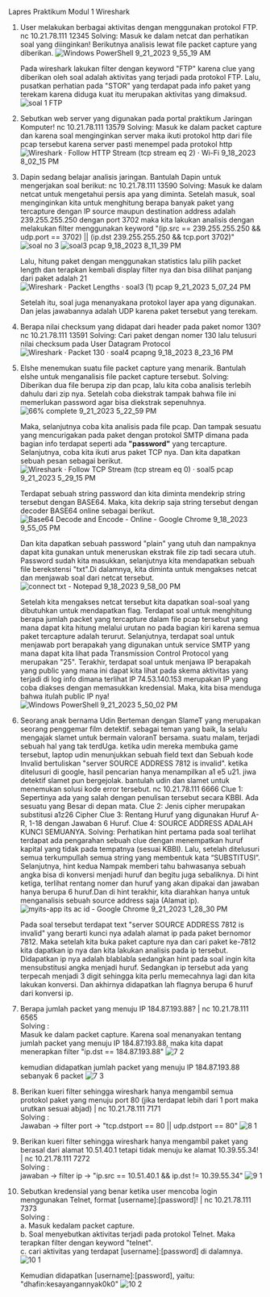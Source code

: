 Lapres Praktikum Modul 1 
Wireshark

1. User melakukan berbagai aktivitas dengan menggunakan protokol FTP.
   nc 10.21.78.111 12345
   Solving:
   Masuk ke dalam netcat dan perhatikan soal yang diinginkan! Berikutnya analisis lewat file packet capture yang diberikan.
![Windows PowerShell 9_21_2023 9_55_19 AM](https://github.com/yogs14/Jarkom-jarkoman/assets/121499055/29dcc7d7-0bb1-4949-9db8-75c4d26feb05)

   Pada wireshark lakukan filter dengan keyword "FTP" karena clue yang diberikan oleh soal adalah aktivitas yang terjadi pada protokol FTP.
   Lalu, pusatkan perhatian pada "STOR" yang terdapat pada info paket yang terekam karena diduga kuat itu merupakan aktivitas yang dimaksud.
   ![soal 1 FTP](https://github.com/yogs14/Jarkom-jarkoman/assets/121499055/b52564f0-f8d7-41de-ba41-d6e7f3c361c5)

2. Sebutkan web server yang digunakan pada portal praktikum Jaringan Komputer!
   nc 10.21.78.111 13579
   Solving:
   Masuk ke dalam packet capture dan karena soal menginginkan server maka ikuti protokol http dari file pcap tersebut karena server pasti menempel pada protokol http
   ![Wireshark · Follow HTTP Stream (tcp stream eq 2) · Wi-Fi 9_18_2023 8_02_15 PM](https://github.com/yogs14/Jarkom-jarkoman/assets/121499055/371d18eb-049c-4d0d-9f79-bdcb26c31a95)

3. Dapin sedang belajar analisis jaringan. Bantulah Dapin untuk mengerjakan soal berikut:
   nc 10.21.78.111 13590
   Solving:
   Masuk ke dalam netcat untuk mengetahui persis apa yang diminta. Setelah masuk, soal menginginkan kita untuk menghitung berapa banyak paket yang tercapture dengan IP source maupun destination address adalah 
   239.255.255.250 dengan port 3702 maka kita lakukan analisis dengan melakukan filter menggunakan keyword "(ip.src ==   239.255.255.250  && udp.port == 3702) || (ip.dst 239.255.255.250 &&  tcp.port 3702)"
   ![soal no 3](https://github.com/yogs14/Jarkom-jarkoman/assets/121499055/8ce211ba-f1cb-4316-ae90-2ba1ef093a34)
   ![soal3 pcap 9_18_2023 8_11_39 PM](https://github.com/yogs14/Jarkom-jarkoman/assets/121499055/1aa1e41b-0b64-47c4-a0db-e0a52f7dafc3)
   
   Lalu, hitung paket dengan menggunakan statistics lalu pilih packet length dan terapkan kembali display filter nya dan bisa dilihat panjang dari paket adalah 21
![Wireshark · Packet Lengths · soal3 (1) pcap 9_21_2023 5_07_24 PM](https://github.com/yogs14/Jarkom-jarkoman/assets/121499055/4ba18292-e42e-4df0-bc92-53a949e7a196)

   Setelah itu, soal juga menanyakana protokol layer apa yang digunakan. Dan jelas jawabannya adalah UDP karena paket tersebut yang terekam.
   
4. Berapa nilai checksum yang didapat dari header pada paket nomor 130?
   nc 10.21.78.111 13591
   Solving:
   Cari paket dengan nomer 130 lalu telusuri nilai checksum pada User Datagram Protocol
   ![Wireshark · Packet 130 · soal4 pcapng 9_18_2023 8_23_16 PM](https://github.com/yogs14/Jarkom-jarkoman/assets/121499055/e89ef38e-7fd2-42c4-80c1-e0872c5be6a0)

5. Elshe menemukan suatu file packet capture yang menarik. Bantulah elshe untuk menganalisis file packet capture tersebut.
   Solving:
   Diberikan dua file berupa zip dan pcap, lalu kita coba analisis terlebih dahulu dari zip nya. Setelah coba diekstrak tampak bahwa file ini memerlukan password agar bisa diekstrak sepenuhnya.
   ![66% complete 9_21_2023 5_22_59 PM](https://github.com/yogs14/Jarkom-jarkoman/assets/121499055/bba2ecad-c366-4259-9247-fe8118153998)

   Maka, selanjutnya coba kita analisis pada file pcap. Dan tampak sesuatu yang mencurigakan pada paket dengan protokol SMTP dimana pada bagian info terdapat seperti ada **"password"** yang tercapture. 
   Selanjutnya, coba kita ikuti arus paket TCP nya. Dan kita dapatkan sebuah pesan sebagai berikut. 
![Wireshark · Follow TCP Stream (tcp stream eq 0) · soal5 pcap 9_21_2023 5_29_15 PM](https://github.com/yogs14/Jarkom-jarkoman/assets/121499055/6a584d8c-2a19-4dc8-baac-416d3e2a9edd)

   Terdapat sebuah string password dan kita diminta mendekrip string tersebut dengan BASE64. Maka, kita dekrip saja string tersebut dengan decoder BASE64 online sebagai berikut.
![Base64 Decode and Encode - Online - Google Chrome 9_18_2023 9_55_05 PM](https://github.com/yogs14/Jarkom-jarkoman/assets/121499055/37845b13-c220-4d81-b99a-fce6f95a5c92)

   Dan kita dapatkan sebuah password "plain" yang utuh dan nampaknya dapat kita gunakan untuk meneruskan ekstrak file zip tadi secara utuh. Password sudah kita masukkan, selanjutnya kita mendapatkan sebuah file 
    berekstensi "txt".Di dalamnya, kita diminta untuk mengakses netcat dan menjawab soal dari netcat tersebut.
![connect txt - Notepad 9_18_2023 9_58_00 PM](https://github.com/yogs14/Jarkom-jarkoman/assets/121499055/b867591a-c8fe-4d64-9d82-2f42daec51ee)

   Setelah kita mengakses netcat tersebut kita dapatkan soal-soal yang dibutuhkan untuk mendapatkan flag. Terdapat soal untuk menghitung berapa jumlah packet yang tercapture dalam file pcap tersebut yang mana 
   dapat kita hitung melalui urutan no pada bagian kiri karena semua paket tercapture adalah terurut. Selanjutnya, terdapat soal untuk menjawab port berapakah yang digunakan untuk service SMTP yang mana dapat 
   kita lihat pada Transmission Control Protocol yang merupakan "25". Terakhir, terdapat soal untuk menjawa IP berapakah yang public yang mana ini dapat kita lihat pada skema aktivitas yang terjadi di log info 
   dimana terlihat IP 74.53.140.153 merupakan IP yang coba diakses dengan memasukkan kredensial. Maka, kita bisa menduga bahwa itulah public IP nya!
![Windows PowerShell 9_21_2023 5_50_02 PM](https://github.com/yogs14/Jarkom-jarkoman/assets/121499055/f105d187-dfe6-441e-9242-d982b8bf6611)

6. Seorang anak bernama Udin Berteman dengan SlameT yang merupakan seorang penggemar film detektif. sebagai teman yang baik, Ia selalu mengajak slamet untuk bermain valoranT bersama. suatu malam, terjadi sebuah 
   hal yang tak terdUga. ketika udin mereka membuka game tersebut, laptop udin menunjukkan sebuah field text dan Sebuah kode Invalid bertuliskan "server SOURCE ADDRESS 7812 is invalid". ketika ditelusuri di 
   google, hasil pencarian hanya menampilkan a1 e5 u21. jiwa detektif slamet pun bergejolak. bantulah udin dan slamet untuk menemukan solusi kode error tersebut.
   nc 10.21.78.111 6666
   Clue 1: Sepertinya ada yang salah dengan penulisan tersebut secara KBBI. Ada sesuatu yang Besar di depan mata.
   Clue 2: Jenis cipher merupakan substitusi a1z26 Cipher
   Clue 3: Rentang Huruf yang digunakan Huruf A-R, 1-18 dengan Jawaban 6 Huruf.
   Clue 4: SOURCE ADDRESS ADALAH KUNCI SEMUANYA.
   Solving:
   Perhatikan hint pertama pada soal terlihat terdapat ada pengarahan sebuah clue dengan menempatkan huruf kapital yang tidak pada tempatnya (sesuai KBBI). Lalu, setelah ditelusuri semua terkumpullah semua 
   string 
   yang membentuk kata “SUBSTITUSI”. Selanjutnya, hint kedua Nampak memberi tahu bahwasanya sebuah angka bisa di konversi menjadi huruf dan begitu juga sebaliknya. Di hint ketiga, terlihat rentang nomer dan 
   huruf yang akan dipakai dan jawaban hanya berupa 6 huruf.Dan di hint terakhir, kita diarahkan hanya untuk menganalisis sebuah source address saja (Alamat ip).
![myits-app its ac id - Google Chrome 9_21_2023 1_28_30 PM](https://github.com/yogs14/Jarkom-jarkoman/assets/121499055/c62c128f-1811-4285-b020-29f8e7dee1dc)

   Pada soal tersebut terdapat text  "server SOURCE ADDRESS 7812 is invalid" yang berarti kunci nya adalah alamat ip pada paket bernomor 7812. Maka setelah kita buka paket capture nya dan cari paket ke-7812 kita 
   dapatkan ip nya dan kita lakukan analisis pada ip tersebut. Didapatkan ip nya adalah blablabla sedangkan hint pada soal ingin kita mensubstitusi angka menjadi huruf. Sedangkan ip tersebut ada yang terpecah 
   menjadi 3 digit sehingga kita perlu memecahnya lagi dan kita lakukan konversi. Dan akhirnya didapatkan lah flagnya berupa 6 huruf dari konversi ip.

7. Berapa jumlah packet yang menuju IP 184.87.193.88? |
   nc 10.21.78.111 6565 <br>
   Solving : <br>
   Masuk ke dalam packet capture. Karena soal menanyakan tentang jumlah packet yang menuju IP 184.87.193.88, maka kita dapat menerapkan filter "ip.dst == 184.87.193.88"
   ![7 2](https://github.com/yogs14/Jarkom-jarkoman/assets/102472111/6616db01-4bbd-480c-8d02-b1fc731c9086)

   
   kemudian didapatkan jumlah packet yang menuju IP 184.87.193.88 sebanyak 6 packet
   ![7 3](https://github.com/nabielvna/desktop-tutorial/assets/102472111/45449545-703d-4dcb-960f-521a34f173d6)

8. Berikan kueri filter sehingga wireshark hanya mengambil semua protokol paket yang menuju port 80 (jika terdapat lebih dari 1 port maka urutkan sesuai abjad) |
   nc 10.21.78.111 7171 <br>
   Solving : <br>
   Jawaban -> filter port -> "tcp.dstport == 80 || udp.dstport == 80"
   ![8 1](https://github.com/nabielvna/desktop-tutorial/assets/102472111/332afc79-b8b1-4929-8fbd-236eabca5a5b)

9. Berikan kueri filter sehingga wireshark hanya mengambil paket yang berasal dari alamat 10.51.40.1 tetapi tidak menuju ke alamat 10.39.55.34! |
   nc 10.21.78.111 7272 <br>
   Solving : <br>
   jawaban -> filter ip -> "ip.src == 10.51.40.1 && ip.dst != 10.39.55.34"
   ![9 1](https://github.com/nabielvna/desktop-tutorial/assets/102472111/58764efb-c6ae-4cd8-80b5-504c093f1860)

10. Sebutkan kredensial yang benar ketika user mencoba login menggunakan Telnet, format [username]:[password]! |
    nc 10.21.78.111 7373 <br>
    Solving : <br>
    a. Masuk kedalam packet capture. <br>
    b. Soal menyebutkan aktivitas terjadi pada protokol Telnet. Maka terapkan filter dengan keyword "telnet". <br>
    c. cari aktivitas yang terdapat [username]:[password] di dalamnya. <br>
    ![10 1](https://github.com/nabielvna/desktop-tutorial/assets/102472111/d5e8d571-4f4d-4a1b-9894-80b676c9e30e)

    Kemudian didapatkan [username]:[password], yaitu: "dhafin:kesayangannyak0k0"
    ![10 2](https://github.com/nabielvna/desktop-tutorial/assets/102472111/e7819d74-5f20-484a-85e4-4d010456600c)


